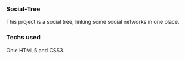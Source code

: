 ### Social-Tree
This project is a social tree, linking some social networks in one place.

### Techs used
Onle HTML5 and CSS3.
